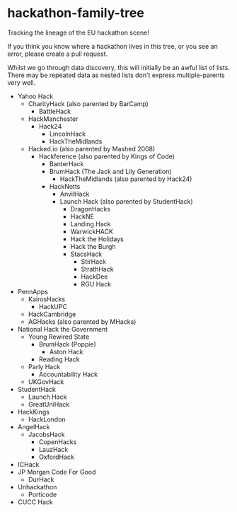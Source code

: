# hackathon-family-tree
Tracking the lineage of the EU hackathon scene! 

If you think you know where a hackathon lives in this tree, or you see an error, please create a pull request. 

Whilst we go through data discovery, this will initially be an awful list of lists. There may be repeated data as nested lists don't express multiple-parents very well. 

- Yahoo Hack
  - CharityHack (also parented by BarCamp)
    - BattleHack
  - HackManchester
    - Hack24
      - LincolnHack
      - HackTheMidlands
  - Hacked.io (also parented by Mashed 2008)
    - Hackference (also parented by Kings of Code)
      - BanterHack
      - BrumHack (The Jack and Lily Generation)
        - HackTheMidlands (also parented by Hack24)
      - HackNotts
        - AnvilHack
        - Launch Hack (also parented by StudentHack)
          - DragonHacks
          - HackNE
          - Landing Hack
          - WarwickHACK
          - Hack the Holidays
          - Hack the Burgh
          - StacsHack
            - StirHack
            - StrathHack
            - HackDee
            - RGU Hack
- PennApps
  - KairosHacks
    - HackUPC
  - HackCambridge
  - AGHacks (also parented by MHacks)
- National Hack the Government
  - Young Rewired State
    - BrumHack (Poppie)
      - Aston Hack 
    - Reading Hack
  - Parly Hack
      - Accountability Hack
  - UKGovHack
- StudentHack
  - Launch Hack
  - GreatUniHack
- HackKings
  - HackLondon
- AngelHack
  - JacobsHack
    - CopenHacks
    - LauzHack
    - OxfordHack
- ICHack
- JP Morgan Code For Good
  - DurHack
- Unhackathon
  - Porticode
- CUCC Hack
